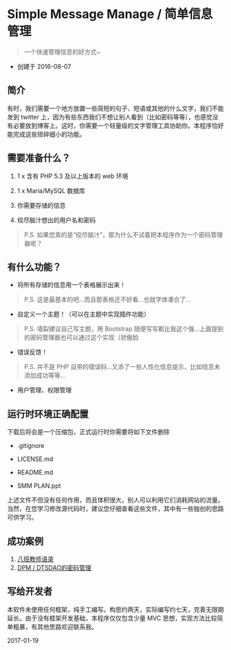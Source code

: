 # Simple Message Manage / 简单信息管理

> 一个快速管理信息的好方式~

* 创建于 2016-08-07

## 简介
有时，我们需要一个地方放置一些简短的句子、短语或其他的什么文字，我们不能发到 twitter 上，因为有些东西我们不想让别人看到（比如密码等等），也感觉没有必要放到博客上。这时，你需要一个轻量级的文字管理工具协助你。本程序恰好能完成这些琐碎细小的功能。

## 需要准备什么？
1. 1 x 含有 PHP 5.3 及以上版本的 web 环境

2. 1 x Maria/MySQL 数据库

3. 你需要存储的信息

4. 绞尽脑汁想出的用户名和密码

> P.S. 如果您真的是“绞尽脑汁”，那为什么不试着把本程序作为一个密码管理器呢？

## 有什么功能？

* 将所有存储的信息用一个表格展示出来！

> P.S. 这是最基本的吧...而且那表格还不好看...也就字体凑合了...

* 自定义一个主题！（可以在主题中实现插件功能）

> P.S. 墙裂建议自己写主题，用 Bootstrap 随便写写都比我这个强...上面提到的密码管理器也可以通过这个实现（骄傲脸

* 错误反馈！

> P.S. 并不是 PHP 自带的错误码...又添了一些人性化信息提示，比如信息未添加成功等等...

* 用户管理、权限管理

## 运行时环境正确配置

下载后将会是一个压缩包，正式运行时你需要将如下文件删除

* .gitignore

* LICENSE.md

* README.md

* SMM PLAN.ppt

上述文件不但没有任何作用，而且体积很大，别人可以利用它们消耗网站的流量。当然，在您学习修改源代码时，建议您仔细查看这些文件，其中有一些独创的思路可供学习。

## 成功案例

1. [八班教师语录](http://www.nutcore.net/projects/sbtfce)
2. [DPM / DTSDAO的密码管理](###)

## 写给开发者

本软件未使用任何框架，纯手工编写。构思约两天，实际编写约七天，完善无限期延长。由于没有框架开发基础，本程序仅仅包含少量 MVC 思想，实现方法比较简单粗暴，有其他思路欢迎联系我。

2017-01-19
